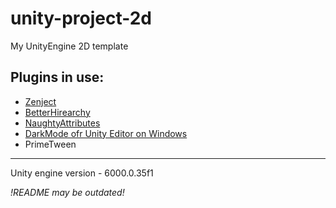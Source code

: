 # unity-project-2d
My UnityEngine 2D template

## Plugins in use:
- [Zenject](https://assetstore.unity.com/packages/tools/utilities/extenject-dependency-injection-ioc-157735)
- [BetterHirearchy](https://assetstore.unity.com/packages/tools/utilities/better-hierarchy-272963)
- [NaughtyAttributes](https://assetstore.unity.com/packages/p/naughtyattributes-129996)
- [DarkMode ofr Unity Editor on Windows](https://assetstore.unity.com/packages/tools/gui/darkmode-for-unity-editor-on-windows-281842)
- PrimeTween

---

Unity engine version - 6000.0.35f1

_!README may be outdated!_
